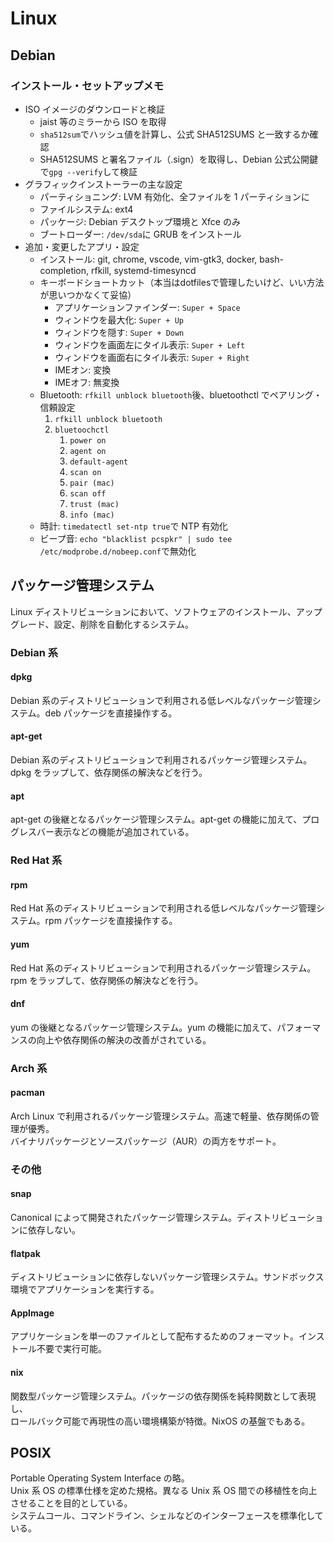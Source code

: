 # Linux

## Debian

### インストール・セットアップメモ

- ISO イメージのダウンロードと検証
  - jaist 等のミラーから ISO を取得
  - `sha512sum`でハッシュ値を計算し、公式 SHA512SUMS と一致するか確認
  - SHA512SUMS と署名ファイル（.sign）を取得し、Debian 公式公開鍵で`gpg --verify`して検証
- グラフィックインストーラーの主な設定
  - パーティショニング: LVM 有効化、全ファイルを 1 パーティションに
  - ファイルシステム: ext4
  - パッケージ: Debian デスクトップ環境と Xfce のみ
  - ブートローダー: `/dev/sda`に GRUB をインストール
- 追加・変更したアプリ・設定
  - インストール: git, chrome, vscode, vim-gtk3, docker, bash-completion, rfkill, systemd-timesyncd
  - キーボードショートカット（本当はdotfilesで管理したいけど、いい方法が思いつかなくて妥協）
    - アプリケーションファインダー: `Super + Space`
    - ウィンドウを最大化: `Super + Up`
    - ウィンドウを隠す: `Super + Down`
    - ウィンドウを画面左にタイル表示: `Super + Left`
    - ウィンドウを画面右にタイル表示: `Super + Right`
    - IMEオン: 変換
    - IMEオフ: 無変換
  - Bluetooth: `rfkill unblock bluetooth`後、bluetoothctl でペアリング・信頼設定
    1. `rfkill unblock bluetooth`
    1. `bluetoochctl`
       1. `power on`
       1. `agent on`
       1. `default-agent`
       1. `scan on`
       1. `pair (mac)`
       1. `scan off`
       1. `trust (mac)`
       1. `info (mac)`
  - 時計: `timedatectl set-ntp true`で NTP 有効化
  - ビープ音: `echo "blacklist pcspkr" | sudo tee /etc/modprobe.d/nobeep.conf`で無効化

## パッケージ管理システム

Linux ディストリビューションにおいて、ソフトウェアのインストール、アップグレード、設定、削除を自動化するシステム。

### Debian 系

#### dpkg

Debian 系のディストリビューションで利用される低レベルなパッケージ管理システム。deb パッケージを直接操作する。

#### apt-get

Debian 系のディストリビューションで利用されるパッケージ管理システム。dpkg をラップして、依存関係の解決などを行う。

#### apt

apt-get の後継となるパッケージ管理システム。apt-get の機能に加えて、プログレスバー表示などの機能が追加されている。

### Red Hat 系

#### rpm

Red Hat 系のディストリビューションで利用される低レベルなパッケージ管理システム。rpm パッケージを直接操作する。

#### yum

Red Hat 系のディストリビューションで利用されるパッケージ管理システム。rpm をラップして、依存関係の解決などを行う。

#### dnf

yum の後継となるパッケージ管理システム。yum の機能に加えて、パフォーマンスの向上や依存関係の解決の改善がされている。

### Arch 系

#### pacman

Arch Linux で利用されるパッケージ管理システム。高速で軽量、依存関係の管理が優秀。  
バイナリパッケージとソースパッケージ（AUR）の両方をサポート。

### その他

#### snap

Canonical によって開発されたパッケージ管理システム。ディストリビューションに依存しない。

#### flatpak

ディストリビューションに依存しないパッケージ管理システム。サンドボックス環境でアプリケーションを実行する。

#### AppImage

アプリケーションを単一のファイルとして配布するためのフォーマット。インストール不要で実行可能。

#### nix

関数型パッケージ管理システム。パッケージの依存関係を純粋関数として表現し、  
ロールバック可能で再現性の高い環境構築が特徴。NixOS の基盤でもある。

## POSIX

Portable Operating System Interface の略。  
Unix 系 OS の標準仕様を定めた規格。異なる Unix 系 OS 間での移植性を向上させることを目的としている。  
システムコール、コマンドライン、シェルなどのインターフェースを標準化している。
